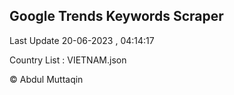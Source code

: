

## Google Trends Keywords Scraper 
 
Last Update 20-06-2023 , 04:14:17

Country List :
VIETNAM.json



© Abdul Muttaqin 
